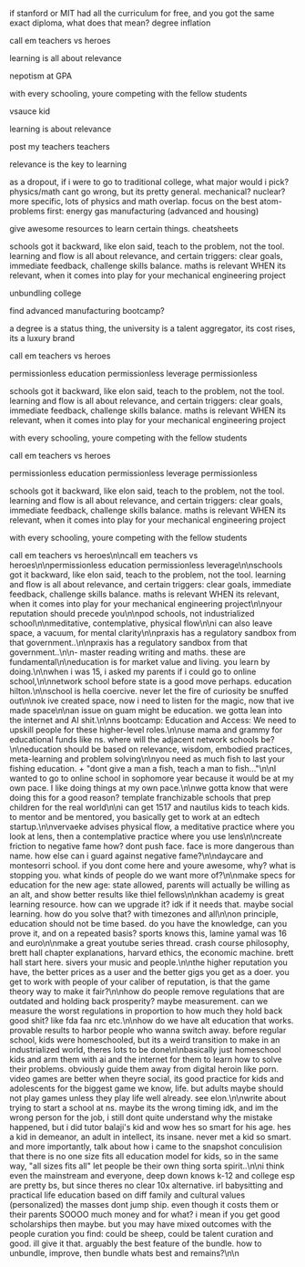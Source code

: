 if stanford or MIT had all the curriculum for free, and you got the same exact diploma, what does that mean? degree inflation



call em teachers vs heroes

learning is all about relevance

nepotism at GPA

with every schooling, youre competing with the fellow students

vsauce kid

learning is about relevance

post my teachers teachers

relevance is the key to learning

as a dropout, if i were to go to traditional college, what major would i pick? physics/math cant go wrong, but its pretty general. mechanical? nuclear? more specific, lots of physics and math overlap. focus on the best atom-problems first: energy gas manufacturing (advanced and housing)

give awesome resources to learn certain things. cheatsheets

schools got it backward, like elon said, teach to the problem, not the tool. learning and flow is all about relevance, and certain triggers: clear goals, immediate feedback, challenge skills balance. maths is relevant WHEN its relevant, when it comes into play for your mechanical engineering project

unbundling college

find advanced manufacturing bootcamp?

a degree is a status thing, the university is a talent aggregator, its cost rises, its a luxury brand

call em teachers vs heroes

permissionless education
permissionless leverage
permissionless

schools got it backward, like elon said, teach to the problem, not the tool. learning and flow is all about relevance, and certain triggers: clear goals, immediate feedback, challenge skills balance. maths is relevant WHEN its relevant, when it comes into play for your mechanical engineering project

with every schooling, youre competing with the fellow students

call em teachers vs heroes

permissionless education
permissionless leverage
permissionless

schools got it backward, like elon said, teach to the problem, not the tool. learning and flow is all about relevance, and certain triggers: clear goals, immediate feedback, challenge skills balance. maths is relevant WHEN its relevant, when it comes into play for your mechanical engineering project

with every schooling, youre competing with the fellow students

call em teachers vs heroes\n\ncall em teachers vs heroes\n\npermissionless education permissionless leverage\n\nschools got it backward, like elon said, teach to the problem, not the tool. learning and flow is all about relevance, and certain triggers: clear goals, immediate feedback, challenge skills balance. maths is relevant WHEN its relevant, when it comes into play for your mechanical engineering project\n\nyour reputation should precede you\n\npod schools, not industrialized school\n\nmeditative, contemplative, physical flow\n\ni can also leave space, a vacuum, for mental clarity\n\npraxis has a regulatory sandbox from that government..\n\npraxis has a regulatory sandbox from that government..\n\n- master reading writing and maths. these are fundamental\n\neducation is for market value and living. you learn by doing.\n\nwhen i was 15, i asked my parents if i could go to online school,\n\nnetwork school before state is a good move perhaps. education hilton.\n\nschool is hella coercive. never let the fire of curiosity be snuffed out\n\nok ive created space, now i need to listen for the magic, now that ive made space\n\nan issue on guam might be education. we gotta lean into the internet and AI shit.\n\nns bootcamp: Education and Access: We need to upskill people for these higher-level roles.\n\nuse mama and grammy for educational funds like ns. where will the adjacent network schools be?\n\neducation should be based on relevance, wisdom, embodied practices, meta-learning and problem solving\n\nyou need as much fish to last your fishing education. + "dont give a man a fish, teach a man to fish..."\n\nI wanted to go to online school in sophomore year because it would be at my own pace. I like doing things at my own pace.\n\nwe gotta know that were doing this for a good reason? template franchizable schools that prep children for the real world\n\ni can get 1517 and nautilus kids to teach kids. to mentor and be mentored, you basically get to work at an edtech startup.\n\nvervaeke advises physical flow, a meditative practice where you look at lens, then a contemplative practice where you use lens\n\ncreate friction to negative fame how? dont push face. face is more dangerous than name. how else can i guard against negative fame?\n\ndaycare and montesorri school. if you dont come here and youre awesome, why? what is stopping you. what kinds of people do we want more of?\n\nmake specs for education for the new age: state allowed, parents will actually be willing as an alt, and show better results like thiel fellows\n\nkhan academy is great learning resource. how can we upgrade it? idk if it needs that. maybe social learning. how do you solve that? with timezones and all\n\non principle, education should not be time based. do you have the knowledge, can you prove it, and on a repeated basis? sports knows this, lamine yamal was 16 and euro\n\nmake a great youtube series thread. crash course philosophy, brett hall chapter explanations, harvard ethics, the economic machine. brett hall start here. sivers your music and people.\n\nthe higher reputation you have, the better prices as a user and the better gigs you get as a doer. you get to work with people of your caliber of reputation, is that the game theory way to make it fair?\n\nhow do people remove regulations that are outdated and holding back prosperity? maybe measurement. can we measure the worst regulations in proportion to how much they hold back good shit? like fda faa nrc etc.\n\nhow do we have alt education that works. provable results to harbor people who wanna switch away. before regular school, kids were homeschooled, but its a weird transition to make in an industrialized world, theres lots to be done\n\nbasically just homeschool kids and arm them with ai and the internet for them to learn how to solve their problems. obviously guide them away from digital heroin like porn. video games are better when theyre social, its good practice for kids and adolescents for the biggest game we know, life. but adults maybe should not play games unless they play life well already. see elon.\n\nwrite about trying to start a school at ns. maybe its the wrong timing idk, and im the wrong person for the job, i still dont quite understand why the mistake happened, but i did tutor balaji's kid and wow hes so smart for his age. hes a kid in demeanor, an adult in intellect, its insane. never met a kid so smart. and more importantly, talk about how i came to the snapshot conculision that there is no one size fits all education model for kids, so in the same way, "all sizes fits all" let people be their own thing sorta spirit..\n\ni think even the mainstream and everyone, deep down knows k-12 and college esp are pretty bs, but since theres no clear 10x alternative. irl babysitting and practical life education based on diff family and cultural values (personalized) the masses dont jump ship. even though it costs them or their parents SOOOO much money and for what? i mean if you get good scholarships then maybe. but you may have mixed outcomes with the people curation you find: could be sheep, could be talent curation and good. ill give it that. arguably the best feature of the bundle. how to unbundle, improve, then bundle whats best and remains?\n\n